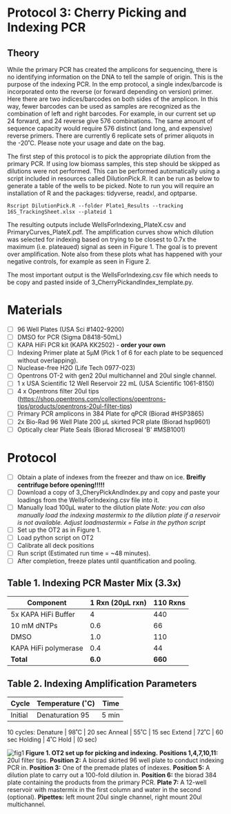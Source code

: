 # Protocol 3: Cherry Picking and Indexing PCR

## Theory

While the primary PCR has created the amplicons for sequencing, there is no identifying information on the DNA to tell the sample of origin. This is the purpose of the indexing PCR. In the emp protocol, a single index/barcode is incorporated onto the reverse (or forward depending on version) primer. Here there are two indices/barcodes on both sides of the amplicon. In this way, fewer barcodes can be used as samples are recognized as the combination of left and right barcodes. For example, in our current set up 24 forward, and 24 reverse give 576 combinations. The same amount of sequence capacity would require 576 distinct (and long, and expensive) reverse primers. There are currently 6 replicate sets of primer aliquots in the -20˚C. Please note your usage and date on the bag.

The first step of this protocol is to pick the appropriate dilution from the primary PCR. If using low biomass samples, this step should be skipped as dilutions were not performed. This can be performed automatically using a script included in resources called DilutionPick.R. It can be run as below to generate a table of the wells to be picked. Note to run you will require an installation of R and the packages: tidyverse, readxl, and optparse.

```
Rscript DilutionPick.R --folder Plate1_Results --tracking 16S_TrackingSheet.xlsx --plateid 1
```

The resulting outputs include WellsForIndexing_PlateX.csv and PrimaryCurves_PlateX.pdf. The amplification curves show which dilution was selected for indexing based on trying to be closest to 0.7x the maximum (i.e. plateaued) signal as seen in Figure 1. The goal is to prevent over amplification. Note also from these plots what has happened with your negative controls, for example as seen in Figure 2.

The most important output is the WellsForIndexing.csv file which needs to be copy and pasted inside of 3_CherryPickandIndex_template.py.

# Materials
- [ ] 96 Well Plates (USA Sci #1402-9200)
- [ ] DMSO for PCR (Sigma D8418-50mL)
- [ ] KAPA HiFi PCR kit (KAPA KK2502) - **order your own**
- [ ] Indexing Primer plate at 5µM (Pick 1 of 6 for each plate to be sequenced without overlapping).
- [ ] Nuclease-free H2O (Life Tech 0977-023)
- [ ] Opentrons OT-2 with gen2 20ul multichannel and 20ul single channel.
- [ ] 1 x USA Scientific 12 Well Reservoir 22 mL (USA Scientific 1061-8150) 
- [ ] 4 x Opentrons filter 20ul tips (https://shop.opentrons.com/collections/opentrons-tips/products/opentrons-20ul-filter-tips)
- [ ] Primary PCR amplicons in 384 Plate for qPCR (Biorad #HSP3865)
- [ ] 2x Bio-Rad 96 Well Plate 200 µL skirted PCR plate  (Biorad hsp9601)
- [ ] Optically clear Plate Seals (Biorad Microseal ‘B’ #MSB1001)

# Protocol
- [ ] Obtain a plate of indexes from the freezer and thaw on ice. **Breifly centrifuge before opening!!!!!**
- [ ] Download a copy of 3_CheryPickAndIndex.py and copy and paste your loadings from the WellsForIndexing.csv file into it.
- [ ] Manually load 100µL water to the dilution plate *Note: you can also manually load the indexing mastermix to the dilution plate if a reservoir is not available. Adjust loadmastermix = False in the python script*
- [ ] Set up the OT2 as in Figure 1.
- [ ] Load python script on OT2
- [ ] Calibrate all deck positions
- [ ] Run script (Estimated run time = ~48 minutes).
- [ ] After completion, freeze plates until quantification and pooling.

## Table 1. Indexing PCR Master Mix (3.3x)

Component	| 1 Rxn (20µL rxn) | 110 Rxns
----------|------------------|----------
5x KAPA HiFi Buffer	| 4 | 440
10 mM dNTPs | 0.6 | 66
DMSO | 1.0 | 110
KAPA HiFi polymerase | 0.4 | 44
**Total**	| **6.0** | **660**

## Table 2. Indexing Amplification Parameters
Cycle | Temperature (˚C)	| Time
------|-------------------|------
Initial | Denaturation	95 | 	5 min
10 cycles:
Denature | 98˚C | 20 sec
Anneal | 55˚C | 15 sec
Extend | 72˚C | 60 sec
Holding	| 4˚C	Hold | (0 sec)

![fig1](https://github.com/jbisanz/AmpliconSeq/blob/master/images/indexinglayout.png)
**Figure 1. OT2 set up for picking and indexing.** **Positions 1,4,7,10,11:** 20ul filter tips. **Position 2:** A biorad skirted 96 well plate to conduct indexing PCR in. **Position 3:** One of the premade plates of indexes. **Position 5:** A dilution plate to carry out a 100-fold dilution in. **Position 6:** the biorad 384 plate containing the products from the primary PCR. **Plate 7:** A 12-well reservoir with mastermix in the first column and water in the second (optional). **Pipettes:** left mount 20ul single channel, right mount 20ul multichannel.
